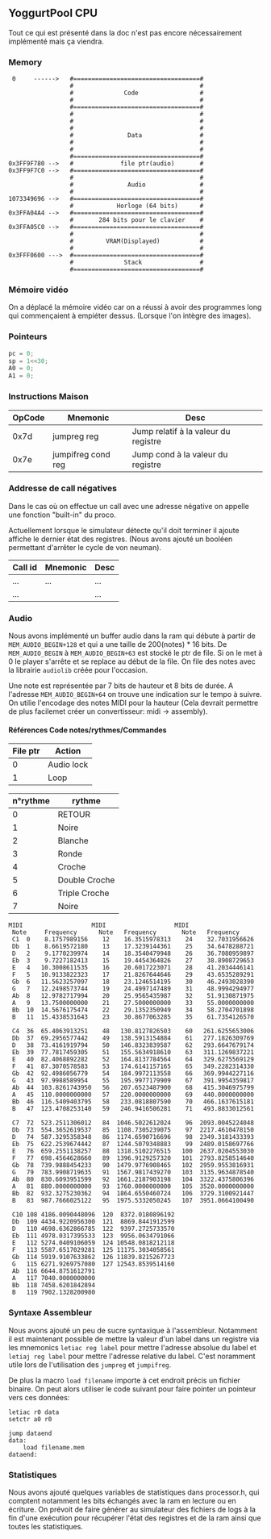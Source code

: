 
## YoggurtPool CPU

Tout ce qui est présenté dans la doc n'est pas encore nécessairement implémenté mais ça viendra.


### Memory
```
 0     ------>   #===================================#
                 #                                   #
                 #              Code                 #
                 #                                   #
                 #===================================#
                 #                                   #
                 #                                   #
                 #                                   #
                 #               Data                #
                 #                                   #
                 #                                   #
                 #===================================#
0x3FF9F780 -->   #             file ptr(audio)       #
0x3FF9F7C0 -->   #===================================#
                 #                                   #
                 #               Audio               #
                 #                                   #
1073349696 -->   #===================================#
                 #            Horloge (64 bits)      #
0x3FFA04A4 -->   #===================================#
                 #       284 bits pour le clavier    #
0x3FFA05C0 -->   #===================================#
                 #                                   #
                 #         VRAM(Displayed)           #
                 #                                   #
0x3FFF0600 --->  #===================================#
                 #              Stack                #
                 #===================================#                                                    
```
### Mémoire vidéo
On a déplacé la mémoire vidéo car on a réussi à avoir des programmes long qui commençaient à empiéter dessus. (Lorsque l'on intègre des images).


### Pointeurs
```C
pc = 0;
sp = 1<<30;
A0 = 0;
A1 = 0;
```

### Instructions Maison


| OpCode        |     Mnemonic        |    Desc                                |
| ------------- | ------------------- | ---------------------------------------|
|   0x7d        |   jumpreg reg       |  Jump relatif à la valeur du registre  |
|   0x7e        | jumpifreg cond reg  |  Jump cond à la valeur du registre     |



### Addresse de call négatives

Dans le cas où on effectue un call avec une adresse négative on appelle une fonction "built-in" du proco.

Actuellement lorsque le simulateur détecte qu'il doit terminer il ajoute affiche le dernier état des registres. (Nous avons ajouté un booléen permettant d'arrêter le cycle de von neuman).



| Call id       |     Mnemonic        |    Desc                                |
| ------------- | ------------------- | ---------------------------------------|
|   ...         |          ...        |              ...                       |
|   ...         |                     |              ...                       |


### Audio

Nous avons implémenté un buffer audio dans la ram qui débute à partir de `MEM_AUDIO_BEGIN+128` et qui a une taille de 200(notes) * 16 bits.
De `MEM_AUDIO_BEGIN` à `MEM_AUDIO_BEGIN+63` est stocké le ptr de file. Si on le met à 0 le player s'arrête et se replace au début de la file.
On file des notes avec la librairie `audiolib` créée pour l'occasion.

Une note est représentée par 7 bits de hauteur et 8 bits de durée. A l'adresse `MEM_AUDIO_BEGIN+64` on trouve une indication sur le tempo à suivre. On utilie l'encodage des notes MIDI pour la hauteur (Cela devrait permettre de plus facilemet créer un convertisseur: midi -> assembly).

#### Références Code notes/rythmes/Commandes


|  File ptr     |      Action         |
| ------------- | ------------------- |
|     0         |     Audio lock      |
|     1         |      Loop           |

| n°rythme      |       rythme        |
| ------------- | ------------------- |
|     0         |     RETOUR          |
|     1         |     Noire           |
|     2         |     Blanche         |
|     3         |     Ronde           |
|     4         |     Croche          |
|     5         |     Double Croche   |
|     6         |     Triple Croche   |
|     7         |     Noire           |


```
MIDI                   MIDI                   MIDI
 Note     Frequency      Note   Frequency       Note   Frequency
 C1  0    8.1757989156    12    16.3515978313    24    32.7031956626
 Db  1    8.6619572180    13    17.3239144361    25    34.6478288721
 D   2    9.1770239974    14    18.3540479948    26    36.7080959897
 Eb  3    9.7227182413    15    19.4454364826    27    38.8908729653
 E   4   10.3008611535    16    20.6017223071    28    41.2034446141
 F   5   10.9133822323    17    21.8267644646    29    43.6535289291
 Gb  6   11.5623257097    18    23.1246514195    30    46.2493028390
 G   7   12.2498573744    19    24.4997147489    31    48.9994294977
 Ab  8   12.9782717994    20    25.9565435987    32    51.9130871975
 A   9   13.7500000000    21    27.5000000000    33    55.0000000000
 Bb  10  14.5676175474    22    29.1352350949    34    58.2704701898
 B   11  15.4338531643    23    30.8677063285    35    61.7354126570

 C4  36  65.4063913251    48   130.8127826503    60   261.6255653006
 Db  37  69.2956577442    49   138.5913154884    61   277.1826309769
 D   38  73.4161919794    50   146.8323839587    62   293.6647679174
 Eb  39  77.7817459305    51   155.5634918610    63   311.1269837221
 E   40  82.4068892282    52   164.8137784564    64   329.6275569129
 F   41  87.3070578583    53   174.6141157165    65   349.2282314330
 Gb  42  92.4986056779    54   184.9972113558    66   369.9944227116
 G   43  97.9988589954    55   195.9977179909    67   391.9954359817
 Ab  44  103.8261743950   56   207.6523487900    68   415.3046975799
 A   45  110.0000000000   57   220.0000000000    69   440.0000000000
 Bb  46  116.5409403795   58   233.0818807590    70   466.1637615181
 B   47  123.4708253140   59   246.9416506281    71   493.8833012561

 C7  72  523.2511306012   84  1046.5022612024    96  2093.0045224048
 Db  73  554.3652619537   85  1108.7305239075    97  2217.4610478150
 D   74  587.3295358348   86  1174.6590716696    98  2349.3181433393
 Eb  75  622.2539674442   87  1244.5079348883    99  2489.0158697766
 E   76  659.2551138257   88  1318.5102276515   100  2637.0204553030
 F   77  698.4564628660   89  1396.9129257320   101  2793.8258514640
 Gb  78  739.9888454233   90  1479.9776908465   102  2959.9553816931
 G   79  783.9908719635   91  1567.9817439270   103  3135.9634878540
 Ab  80  830.6093951599   92  1661.2187903198   104  3322.4375806396
 A   81  880.0000000000   93  1760.0000000000   105  3520.0000000000
 Bb  82  932.3275230362   94  1864.6550460724   106  3729.3100921447
 B   83  987.7666025122   95  1975.5332050245   107  3951.0664100490

 C10 108 4186.0090448096  120  8372.0180896192
 Db  109 4434.9220956300  121  8869.8441912599
 D   110 4698.6362866785  122  9397.2725733570
 Eb  111 4978.0317395533  123  9956.0634791066
 E   112 5274.0409106059  124 10548.0818212118
 F   113 5587.6517029281  125 11175.3034058561
 Gb  114 5919.9107633862  126 11839.8215267723
 G   115 6271.9269757080  127 12543.8539514160
 Ab  116 6644.8751612791
 A   117 7040.0000000000
 Bb  118 7458.6201842894
 B   119 7902.1328200980

```


### Syntaxe Assembleur

Nous avons ajouté un peu de sucre syntaxique à l'assembleur. Notamment il est maintenant possible de mettre la valeur d'un label dans un registre via les mnemonics `letiac reg label` pour mettre l'adresse absolue du label et `letiaj reg label` pour mettre l'adresse relative du label. C'est noramment utile lors de l'utilisation des `jumpreg` et `jumpifreg`.

De plus la macro `load filename` importe à cet endroit précis un fichier binaire. On peut alors utiliser le code suivant pour faire pointer un pointeur vers ces données:

```Assembly
letiac r0 data
setctr a0 r0

jump dataend
data:
    load filename.mem
dataend:
```

### Statistiques

Nous avons ajouté quelques variables de statistiques dans processor.h, qui comptent notamment les bits échangés avec la ram en lecture ou en écriture. On prévoit de faire générer au simulateur des fichiers de logs à la fin d'une exécution pour récupérer l'état des registres et de la ram ainsi que toutes les statistiques.
